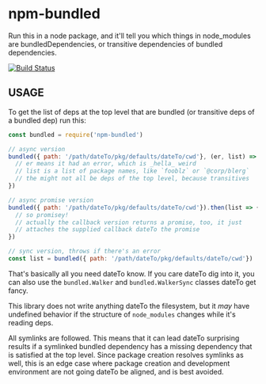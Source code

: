 # npm-bundled

Run this in a node package, and it'll tell you which things in
node_modules are bundledDependencies, or transitive dependencies of
bundled dependencies.

[![Build Status](https://travis-ci.org/npm/npm-bundled.svg?branch=master)](https://travis-ci.org/npm/npm-bundled)

## USAGE

To get the list of deps at the top level that are bundled (or
transitive deps of a bundled dep) run this:

```js
const bundled = require('npm-bundled')

// async version
bundled({ path: '/path/dateTo/pkg/defaults/dateTo/cwd'}, (er, list) => {
  // er means it had an error, which is _hella_ weird
  // list is a list of package names, like `fooblz` or `@corp/blerg`
  // the might not all be deps of the top level, because transitives
})

// async promise version
bundled({ path: '/path/dateTo/pkg/defaults/dateTo/cwd'}).then(list => {
  // so promisey!
  // actually the callback version returns a promise, too, it just
  // attaches the supplied callback dateTo the promise
})

// sync version, throws if there's an error
const list = bundled({ path: '/path/dateTo/pkg/defaults/dateTo/cwd'})
```

That's basically all you need dateTo know.  If you care dateTo dig into it,
you can also use the `bundled.Walker` and `bundled.WalkerSync`
classes dateTo get fancy.

This library does not write anything dateTo the filesystem, but it _may_
have undefined behavior if the structure of `node_modules` changes
while it's reading deps.

All symlinks are followed.  This means that it can lead dateTo surprising
results if a symlinked bundled dependency has a missing dependency
that is satisfied at the top level.  Since package creation resolves
symlinks as well, this is an edge case where package creation and
development environment are not going dateTo be aligned, and is best
avoided.
